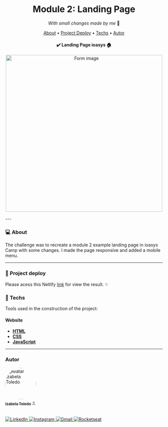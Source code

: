 <h1 align="center">Module 2: Landing Page</h1>
<p align="center"><i>With small changes made by me</i> 🌸 </p>

<p align="center">
 <a href="#-about">About</a> • 
 <a href="#deploy">Project Deploy</a> • 
 <a href="#-techs">Techs</a> • 
 <a href="#autor">Autor</a>
</p>

<h4 align="center"> 
	✔️ Landing Page ioasys 🏠
</h4>

<p align="center">
<img src="https://c.tenor.com/xLF9p58P5_4AAAAC/cat-galaxy.gif" width="500px;" alt="Form image"/></p>
---

### 💻 About

The challenge was to recreate a module 2 example landing page in ioasys Camp with some changes. I made the page responsive and added a mobile menu.

---

### 👀 Project deploy

Please acess this Netlify [link](/) for view the result. ✨

### 🔧 Techs

Tools used in the construction of the project:

#### **Website**

- **[HTML](https://developer.mozilla.org/pt-BR/docs/Web/HTML)**
- **[CSS](https://css-tricks.com/)**
- **[JavaScript](https://developer.mozilla.org/pt-BR/docs/Web/JavaScript)**

---

### Autor

<a href="https://www.linkedin.com/in/izabela-toledo/">
 <img style="border-radius: 50%" src="https://avatars.githubusercontent.com/u/61567726?v=4" width="100px;" alt="Avatar Izabela Toledo"/>
 <br />
 <sub><b>Izabela Toledo</b></sub></a> <a href="https://github.com/belatoledo">⭐</a>

 <p align="left"> 
 <br>
 <a href="https://www.linkedin.com/in/izabela-toledo/">
<img src="https://img.shields.io/badge/-IzabelaToledo-blue?style=flat-square&logo=Linkedin&logoColor=white&link=https://www.linkedin.com/in/izabela-toledo/" alt="LinkedIn">
</a>
<a href="https://www.instagram.com/devgirl.bela/" target="_blank">
	<img src="https://img.shields.io/badge/Instagram-%23E4405F.svg?&style=flat-square&logo=instagram&logoColor=white" alt="Instagram">
</a>
<a href="mailto:devgirl.bela@gmail.com">
<img src="https://img.shields.io/badge/-devgirl.bela-c14438?style=flat-square&logo=Gmail&logoColor=white&link=mailto:devgirl.bela@gmail.com" alt="Gmail">
</a>
<a href="https://app.rocketseat.com.br/me/izabela-amancio-1578955453">
<img src="https://img.shields.io/badge/-Rocketseat-000?style=flat-square&logo=&logoColor=white&link=https:https://app.rocketseat.com.br/me/izabela-amancio-1578955453)" alt="Rocketseat">
</a>
</p>
